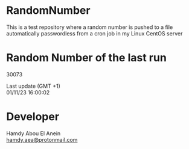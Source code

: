 # RandomNumber    
This is a test repository where a random number is pushed to a file automatically passwordless from a cron job in my Linux CentOS server    
# Random Number of the last run   
30073
      
Last update (GMT +1)    
01/11/23 16:00:02
# Developer    
Hamdy Abou El Anein   
hamdy.aea@protonmail.com
